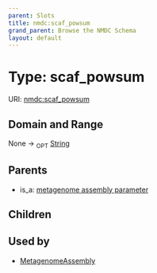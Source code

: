 ```yaml
---
parent: Slots
title: nmdc:scaf_powsum
grand_parent: Browse the NMDC Schema
layout: default
---
```


# Type: scaf_powsum




URI: [nmdc:scaf_powsum](https://microbiomedata/meta/scaf_powsum)

## Domain and Range

None ->  <sub>OPT</sub> [String](types/String.md)

## Parents

 *  is_a: [metagenome assembly parameter](metagenome_assembly_parameter.md)

## Children


## Used by

 * [MetagenomeAssembly](MetagenomeAssembly.md)
